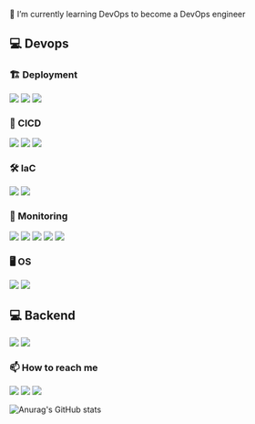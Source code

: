 🌱 I’m currently learning DevOps to become a DevOps engineer

## 💻 Devops
### 🏗️ Deployment
<a href="" target="_blank"><img src="https://img.shields.io/badge/AWS-FF9900?style=for-the-badge&logo=Amazon Web Services&logoColor=FFFFFF"/></a>
<a href="" target="_blank"><img src="https://img.shields.io/badge/Kubernetes-326CE5?style=for-the-badge&logo=kubernetes&logoColor=FFFFFF"/></a>
<a href="" target="_blank"><img src="https://img.shields.io/badge/Docker-2496ED?style=for-the-badge&logo=Docker&logoColor=FFFFFF"/></a>    
### 📡 CICD
<a href="" target="_blank"><img src="https://img.shields.io/badge/Jenkins-D24939?style=for-the-badge&logo=jenkins&logoColor=FFFFFF"/></a>
<a href="" target="_blank"><img src="https://img.shields.io/badge/ArgoCD-EF7B4D?style=for-the-badge&logo=Argo&logoColor=FFFFFF"/></a>
<a href="" target="_blank"><img src="https://img.shields.io/badge/Github Actions-2088FF?style=for-the-badge&logo=Github Actions&logoColor=FFFFFF"/></a>
### 🛠️ IaC
<a href="" target="_blank"><img src="https://img.shields.io/badge/ansible-EE0000?style=for-the-badge&logo=ansible&logoColor=FFFFFF"/></a>
<a href="" target="_blank"><img src="https://img.shields.io/badge/terraform-844FBA?style=for-the-badge&logo=terraform&logoColor=FFFFFF"/></a>
### 🔎 Monitoring
<a href="" target="_blank"><img src="https://img.shields.io/badge/ElasticSearch-005571?style=for-the-badge&logo=elasticsearch&logoColor=FFFFFF"/></a>
<a href="" target="_blank"><img src="https://img.shields.io/badge/Kibana-005571?style=for-the-badge&logo=kibana&logoColor=FFFFFF"/></a>
<a href="" target="_blank"><img src="https://img.shields.io/badge/Fluentd-0E83C8?style=for-the-badge&logo=fluentd&logoColor=FFFFFF"/></a>
<a href="" target="_blank"><img src="https://img.shields.io/badge/opensearch-005EB8?style=for-the-badge&logo=opensearch&logoColor=FFFFFF"/></a>
<a href="" target="_blank"><img src="https://img.shields.io/badge/fluentbit-49BDA5?style=for-the-badge&logo=fluent bit&logoColor=FFFFFF"/></a>

### 🖥️ OS
<a href="" target="_blank"><img src="https://img.shields.io/badge/ubuntu-E95420?style=for-the-badge&logo=ubuntu&logoColor=FFFFFF"/></a>
<a href="" target="_blank"><img src="https://img.shields.io/badge/centos-262577?style=for-the-badge&logo=centos&logoColor=FFFFFF"/></a>

## 💻 Backend
<a href="" target="_blank"><img src="https://img.shields.io/badge/python-3776AB?style=for-the-badge&logo=python&logoColor=FFFFFF"/></a>
<a href="" target="_blank"><img src="https://img.shields.io/badge/django-092E20?style=for-the-badge&logo=django&logoColor=FFFFFF"/></a>

### 📫 How to reach me
<a href="https://velog.io/@whddms310/posts" target="_blank"><img src="https://img.shields.io/badge/whddms310-20C997?style=for-the-badge&logo=velog&logoColor=FFFFFF"/></a>
<a href="https://www.linkedin.com/in/jong-eun-lee-5094ab240/" target="_blank"><img src="https://img.shields.io/badge/Jong Eun LEE-0A66C2?style=for-the-badge&logo=linkedin&logoColor=FFFFFF"/></a>
<a href="" target="_blank"><img src="https://img.shields.io/badge/whddms1208@gmail.com-EA4335?style=for-the-badge&logo=Gmail&logoColor=FFFFFF"/></a>

![Anurag's GitHub stats](https://github-readme-stats.vercel.app/api?username=SighingOwl&show_icons=true&theme=blue-green)


<!--
**SighingOwl/SighingOwl** is a ✨ _special_ ✨ repository because its `README.md` (this file) appears on your GitHub profile.

Here are some ideas to get you started:

- 🔭 I’m currently working on ...
- 🌱 I’m currently learning ...
- 👯 I’m looking to collaborate on ...
- 🤔 I’m looking for help with ...
- 💬 Ask me about ...
- 📫 How to reach me: ...
- 😄 Pronouns: ...
- ⚡ Fun fact: ...
-->
